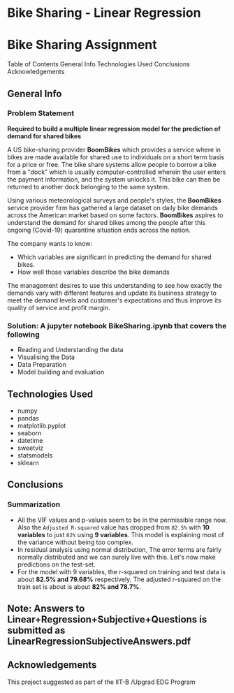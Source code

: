 # Bike Sharing - Linear Regression 
# Bike Sharing Assignment


Table of Contents
General Info
Technologies Used
Conclusions
Acknowledgements

## General Info
### Problem Statement
**Required to build a multiple linear regression model for the prediction of demand for shared bikes**

A US bike-sharing provider **BoomBikes** which provides a service where in bikes are made available for shared use to individuals on a short term basis for a price or free. The bike share systems allow people to borrow a bike from a "dock" which is usually computer-controlled wherein the user enters the payment information, and the system unlocks it. This bike can then be returned to another dock belonging to the same system.


Using various meteorological surveys and people's styles, the **BoomBikes** service provider firm has gathered a large dataset on daily bike demands across the American market based on some factors. **BoomBikes** aspires to understand the demand for shared bikes among the people after this ongoing (Covid-19) quarantine situation ends across the nation. 

The company wants to know:

- Which variables are significant in predicting the demand for shared bikes.
- How well those variables describe the bike demands

The management desires to use this understanding to see how exactly the demands vary with different features and update its  business strategy to meet the demand levels and customer's expectations and thus improve its quality of service and profit margin.


### Solution: A jupyter notebook BikeSharing.ipynb that covers the following
- Reading and Understanding the data
- Visualising the Data
- Data Preparation
- Model building and evaluation

## Technologies Used
- numpy
- pandas
- matplotlib.pyplot
- seaborn
- datetime
- sweetviz
- statsmodels
- sklearn

## Conclusions

### Summarization
- All the VIF values and p-values seem to be in the permissible range now. Also the `Adjusted R-squared` value has dropped from `82.5%` with **10 variables** to just `82%` using **9 variables**. This model is explaining most of the variance without being too complex.
- In residual analysis using normal distribution, The error terms are fairly normally distributed and we can surely live with this. Let's now make predictions on the test-set.
- For the model with 9 variables, the r-squared on training and test data is about **82.5% and 79.68%** respectively. The adjusted r-squared on the train set is about is about **82% and 78.7%**.


## Note: Answers to Linear+Regression+Subjective+Questions is submitted as LinearRegressionSubjectiveAnswers.pdf
## Acknowledgements
This project suggested as part of the IIT-B /Upgrad EDG Program
